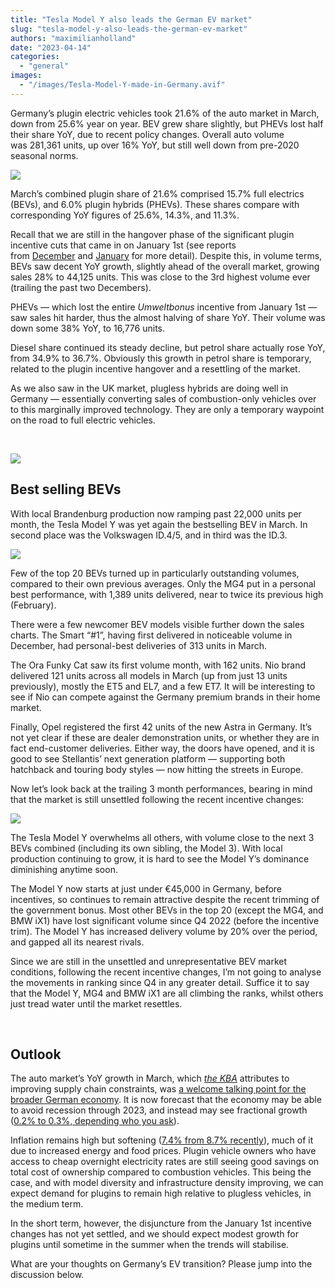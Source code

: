 ```yaml
---
title: "Tesla Model Y also leads the German EV market"
slug: "tesla-model-y-also-leads-the-german-ev-market"
authors: "maximilianholland"
date: "2023-04-14"
categories: 
  - "general"
images: 
  - "/images/Tesla-Model-Y-made-in-Germany.avif"
---
```


Germany’s plugin electric vehicles took 21.6% of the auto market in March, down from 25.6% year on year. BEV grew share slightly, but PHEVs lost half their share YoY, due to recent policy changes. Overall auto volume was 281,361 units, up over 16% YoY, but still well down from pre-2020 seasonal norms.

![](images/March-2023-Germany-Passenger-Auto-Registrations.avif)

March’s combined plugin share of 21.6% comprised 15.7% full electrics (BEVs), and 6.0% plugin hybrids (PHEVs). These shares compare with corresponding YoY figures of 25.6%, 14.3%, and 11.3%.

Recall that we are still in the hangover phase of the significant plugin incentive cuts that came in on January 1st (see reports from [December](/2023/01/08/in-december-evs-took-more-than-half-of-the-german-car-market/) and [January](/2023/02/13/domestic-tesla-model-y-dominated-the-german-ev-market-in-january/) for more detail). Despite this, in volume terms, BEVs saw decent YoY growth, slightly ahead of the overall market, growing sales 28% to 44,125 units. This was close to the 3rd highest volume ever (trailing the past two Decembers).

PHEVs — which lost the entire _Umweltbonus_ incentive from January 1st — saw sales hit harder, thus the almost halving of share YoY. Their volume was down some 38% YoY, to 16,776 units.

Diesel share continued its steady decline, but petrol share actually rose YoY, from 34.9% to 36.7%. Obviously this growth in petrol share is temporary, related to the plugin incentive hangover and a resettling of the market.

As we also saw in the UK market, plugless hybrids are doing well in Germany — essentially converting sales of combustion-only vehicles over to this marginally improved technology. They are only a temporary waypoint on the road to full electric vehicles.

 

![](images/March-2023-Germany-Monthly-Powertrain-Market-Share.avif)

## Best selling BEVs

With local Brandenburg production now ramping past 22,000 units per month, the Tesla Model Y was yet again the bestselling BEV in March. In second place was the Volkswagen ID.4/5, and in third was the ID.3.

![](images/Germany-BEVs-March-2023.avif)

Few of the top 20 BEVs turned up in particularly outstanding volumes, compared to their own previous averages. Only the MG4 put in a personal best performance, with 1,389 units delivered, near to twice its previous high (February).

There were a few newcomer BEV models visible further down the sales charts. The Smart “#1”, having first delivered in noticeable volume in December, had personal-best deliveries of 313 units in March.

The Ora Funky Cat saw its first volume month, with 162 units. Nio brand delivered 121 units across all models in March (up from just 13 units previously), mostly the ET5 and EL7, and a few ET7. It will be interesting to see if Nio can compete against the Germany premium brands in their home market.

Finally, Opel registered the first 42 units of the new Astra in Germany. It’s not yet clear if these are dealer demonstration units, or whether they are in fact end-customer deliveries. Either way, the doors have opened, and it is good to see Stellantis’ next generation platform — supporting both hatchback and touring body styles — now hitting the streets in Europe.

Now let’s look back at the trailing 3 month performances, bearing in mind that the market is still unsettled following the recent incentive changes:

![](images/Germany-BEVs-March-23-Trailing-Qtr.avif)

The Tesla Model Y overwhelms all others, with volume close to the next 3 BEVs combined (including its own sibling, the Model 3). With local production continuing to grow, it is hard to see the Model Y’s dominance diminishing anytime soon.

The Model Y now starts at just under €45,000 in Germany, before incentives, so continues to remain attractive despite the recent trimming of the government bonus. Most other BEVs in the top 20 (except the MG4, and BMW iX1) have lost significant volume since Q4 2022 (before the incentive trim). The Model Y has increased delivery volume by 20% over the period, and gapped all its nearest rivals.

Since we are still in the unsettled and unrepresentative BEV market conditions, following the recent incentive changes, I’m not going to analyse the movements in ranking since Q4 in any greater detail. Suffice it to say that the Model Y, MG4 and BMW iX1 are all climbing the ranks, whilst others just tread water until the market resettles.

 

## Outlook

The auto market’s YoY growth in March, which _[the KBA](https://www.kba.de/DE/Presse/Pressemitteilungen/Fahrzeugzulassungen/2023/pm15_2023_n_03_23_pm_komplett.html?snn=3662144&fromStatistic=4241250&yearFilter=2023&monthFilter=03_Maerz)_ attributes to improving supply chain constraints, was [a welcome talking point for the broader German economy](https://www.capitalfm.co.ke/business/2023/04/german-factory-output-up-more-than-expected-in-february/). It is now forecast that the economy may be able to avoid recession through 2023, and instead may see fractional growth ([0.2% to 0.3%, depending who you ask](https://www.dw.com/en/germany-no-recession-expected-experts-say/a-65233142)).

Inflation remains high but softening ([7.4% from 8.7% recently](https://tradingeconomics.com/germany/indicators)), much of it due to increased energy and food prices. Plugin vehicle owners who have access to cheap overnight electricity rates are still seeing good savings on total cost of ownership compared to combustion vehicles. This being the case, and with model diversity and infrastructure density improving, we can expect demand for plugins to remain high relative to plugless vehicles, in the medium term.

In the short term, however, the disjuncture from the January 1st incentive changes has not yet settled, and we should expect modest growth for plugins until sometime in the summer when the trends will stabilise.

What are your thoughts on Germany’s EV transition? Please jump into the discussion below.
